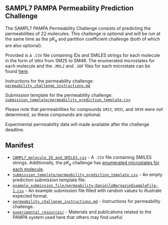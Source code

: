 ## SAMPL7 PAMPA Permeability Prediction Challenge

The SAMPL7 PAMPA Permeability Challenge consists of predicting the permeabilities of 22 molecules. This challenge is *optional* and will be run at the same time as the pK<sub>a</sub> and partition coefficient challenge (both of which are also optional).

Provided is a `.CSV` file containing IDs and SMILES strings for each molecule in the form of `SMXX` from SM25 to SM46. The enumerated microstates for each molecule and the `.MOL2` and `.SDF` files for each microstate can be found [here](physical_property/pKa/microstates/).

Instructions for the permeability challenge: [`permeability_challenge_instructions.md`](permeability_challenge_instructions.md)

Submission template for the permeability challenge: [`submission_template/permeability_prediction_template.csv`](submission_template/permeability_prediction_template.csv)

Please note that permeabilities for compounds `SM33`, `SM35`, and `SM39` were *not* determined, so these compounds are optional.

Experimental permeability data will made available after the challenge deadline.

## Manifest
- [`SAMPL7_molecule_ID_and_SMILES.csv`](SAMPL7_molecule_ID_and_SMILES.csv) - A `.CSV` file containing SMILES strings. Additionally, the pK<sub>a</sub> challenge has [enumerated microstates for each molecule](../pKa/microstates).
- [`submission_template/permeability_prediction_template.csv`](submission_template/permeability_prediction_template.csv) - An empty prediction submission template file.
- [`example_submission_file/permeability-DanielleBergazinExampleFile-1.csv`](example_submission_file/permeability-DanielleBergazinExampleFile-1.csv) - An example submission file filled with random values to illustrate expected format.
- [`permeability_challenge_instructions.md`](permeability_challenge_instructions.md) - Instructions for permeability challenge.
- [`experimental_resources/`](experimental_resources/) - Materials and publications related to the PAMPA system used here that others may find useful.

